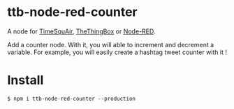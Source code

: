 # ttb-node-red-counter

A node for [TimeSquAir](http://timesquair.io/), [TheThingBox](http://thethingbox.io) or [Node-RED](http://nodered.org).

Add a counter node. With it, you will able to increment and decrement a variable. For example, you will easily create a hashtag tweet counter with it !

# Install

    $ npm i ttb-node-red-counter --production
  
